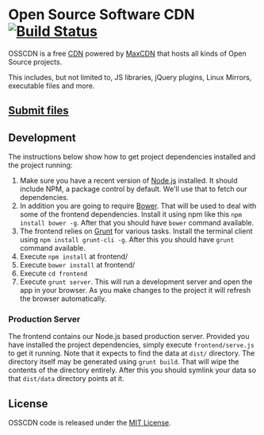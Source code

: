 # Open Source Software CDN [![Build Status](https://travis-ci.org/MaxCDN/osscdn.png?branch=master)](https://travis-ci.org/MaxCDN/osscdn)

OSSCDN is a free [CDN](http://en.wikipedia.org/wiki/Content_delivery_network)
powered by [MaxCDN](http://www.maxcdn.com) that hosts all kinds of Open Source projects.

This includes, but not limited to, JS libraries, jQuery plugins, Linux Mirrors,
executable files and more.


## [Submit files](https://github.com/jsdelivr/jsdelivr#how-to-submit-or-update-projects)




## Development

The instructions below show how to get project dependencies installed and the project running:

1. Make sure you have a recent version of [Node.js](http://nodejs.org/) installed. It should include NPM, a package control by default. We'll use that to fetch our dependencies.
2. In addition you are going to require [Bower](http://bower.io/). That will be used to deal with some of the frontend dependencies. Install it using npm like this `npm install bower -g`. After that you should have `bower` command available.
3. The frontend relies on [Grunt](http://gruntjs.com/) for various tasks. Install the terminal client using `npm install grunt-cli -g`. After this you should have `grunt` command available.
4. Execute `npm install` at frontend/
5. Execute `bower install` at frontend/
6. Execute `cd frontend`
7. Execute `grunt server`. This will run a development server and open the app in your browser. As you make changes to the project it will refresh the browser automatically.

### Production Server

The frontend contains our Node.js based production server. Provided you have installed the project dependencies, simply execute `frontend/serve.js` to get it running. Note that it expects to find the data at `dist/` directory. The directory itself may be generated using `grunt build`. That will wipe the contents of the directory entirely. After this you should symlink your data so that `dist/data` directory points at it.


## License

OSSCDN code is released under the [MIT License](/LICENSE).
